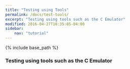 ```yaml
---
title: "Testing using Tools"
permalink: /docs/test-tools/
excerpt: "Testing using tools such as the C Emulator"
modified: 2016-04-27T10:35:05-04:00
sidebar: 
    nav: "tutorial"
---
```


{% include base_path %}

### Testing using tools such as the C Emulator
